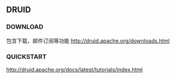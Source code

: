## DRUID
### DOWNLOAD
包含下载，邮件订阅等功能 
http://druid.apache.org/downloads.html
### QUICKSTART
http://druid.apache.org/docs/latest/tutorials/index.html

